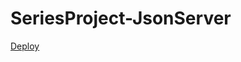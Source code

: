 # SeriesProject-JsonServer

<a href="https://series-project-json-server.vercel.app/index.html">Deploy</a>
